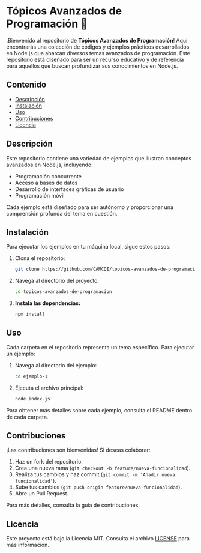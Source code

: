 
# Tópicos Avanzados de Programación 🚀

¡Bienvenido al repositorio de **Tópicos Avanzados de Programación**! Aquí encontrarás una colección de códigos y ejemplos prácticos desarrollados en Node.js que abarcan diversos temas avanzados de programación. Este repositorio está diseñado para ser un recurso educativo y de referencia para aquellos que buscan profundizar sus conocimientos en Node.js.

## Contenido

- [Descripción](#descripción)
- [Instalación](#instalación)
- [Uso](#uso)
- [Contribuciones](#contribuciones)
- [Licencia](#licencia)

## Descripción

Este repositorio contiene una variedad de ejemplos que ilustran conceptos avanzados en Node.js, incluyendo:

- Programación concurrente
- Acceso a bases de datos
- Desarrollo de interfaces gráficas de usuario
- Programación móvil

Cada ejemplo está diseñado para ser autónomo y proporcionar una comprensión profunda del tema en cuestión.

## Instalación

Para ejecutar los ejemplos en tu máquina local, sigue estos pasos:

1. Clona el repositorio:

   ```bash
   git clone https://github.com/CAMCDI/topicos-avanzados-de-programacion.git
   ```

2. Navega al directorio del proyecto:

   ```bash
   cd topicos-avanzados-de-programacion
   ```

3. **Instala las dependencias:**

   ```bash
   npm install
   ```

## Uso

Cada carpeta en el repositorio representa un tema específico. Para ejecutar un ejemplo:

1. Navega al directorio del ejemplo:

   ```bash
   cd ejemplo-1
   ```

2. Ejecuta el archivo principal:

   ```bash
   node index.js
   ```

Para obtener más detalles sobre cada ejemplo, consulta el README dentro de cada carpeta.

## Contribuciones

¡Las contribuciones son bienvenidas! Si deseas colaborar:

1. Haz un fork del repositorio.
2. Crea una nueva rama (`git checkout -b feature/nueva-funcionalidad`).
3. Realiza tus cambios y haz commit (`git commit -m 'Añadir nueva funcionalidad'`).
4. Sube tus cambios (`git push origin feature/nueva-funcionalidad`).
5. Abre un Pull Request.

Para más detalles, consulta la guía de contribuciones.

## Licencia

Este proyecto está bajo la Licencia MIT. Consulta el archivo [LICENSE](LICENSE) para más información.
